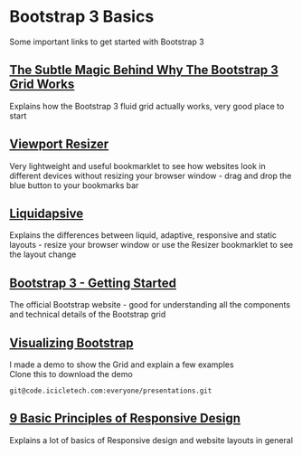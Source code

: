 # Bootstrap 3 Basics

Some important links to get started with Bootstrap 3

## [The Subtle Magic Behind Why The Bootstrap 3 Grid Works](http://www.helloerik.com/the-subtle-magic-behind-why-the-bootstrap-3-grid-works)
Explains how the Bootstrap 3 fluid grid actually works, very good place to start

## [Viewport Resizer](http://lab.maltewassermann.com/viewport-resizer/)
Very lightweight and useful bookmarklet to see how websites look in different devices without resizing your browser window - drag and drop the blue button to your bookmarks bar


## [Liquidapsive](http://www.liquidapsive.com/)
Explains the differences between liquid, adaptive, responsive and static layouts - resize your browser window or use the Resizer bookmarklet to see the layout change

## [Bootstrap 3 - Getting Started](http://getbootstrap.com/getting-started/)
The official Bootstrap website - good for understanding all the components and technical details of the Bootstrap grid

## [Visualizing Bootstrap](https://code.icicletech.com/everyone/presentations/tree/0b56f776a2b83bd6a311502e745d0933c8cd7c95)
I made a demo to show the Grid and explain a few examples  
Clone this to download the demo
```
git@code.icicletech.com:everyone/presentations.git
```

## [9 Basic Principles of Responsive Design](http://blog.froont.com/9-basic-principles-of-responsive-web-design/)
Explains a lot of basics of Responsive design and website layouts in general